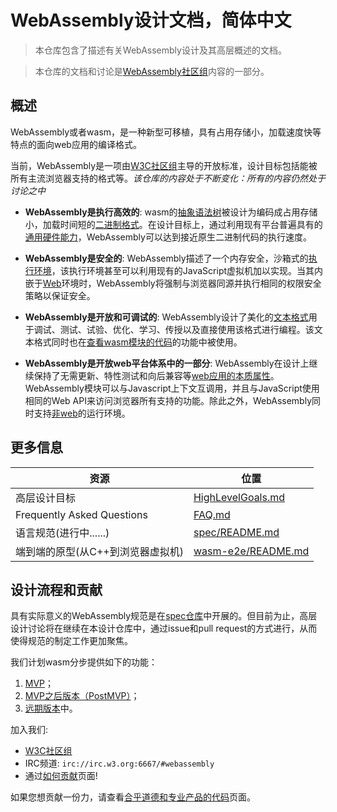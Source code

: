 # WebAssembly设计文档，简体中文

> 本仓库包含了描述有关WebAssembly设计及其高层概述的文档。

> 本仓库的文档和讨论是[WebAssembly社区组](https://www.w3.org/community/webassembly/)内容的一部分。

## 概述

WebAssembly或者wasm，是一种新型可移植，具有占用存储小，加载速度快等特点的面向web应用的编译格式。

当前，WebAssembly是一项由[W3C社区组](https://www.w3.org/community/webassembly/)主导的开放标准，设计目标包括能被所有主流浏览器支持的格式等。*该仓库的内容处于不断变化：所有的内容仍然处于讨论之中*

- **WebAssembly是执行高效的**: wasm的[抽象语法树](AstSemantics.md)被设计为编码成占用存储小，加载时间短的[二进制格式](BinaryEncoding.md)。在设计目标上，通过利用现有平台普遍具有的[通用硬件能力](Portability.md#高效执行的环境假设)，WebAssembly可以达到接近原生二进制代码的执行速度。

- **WebAssembly是安全的**: WebAssembly描述了一个内存安全，沙箱式的[执行环境](AstSemantics.md#linear-memory)，该执行环境甚至可以利用现有的JavaScript虚拟机加以实现。当其内嵌于[Web](Web.md)环境时，WebAssembly将强制与浏览器同源并执行相同的权限安全策略以保证安全。

- **WebAssembly是开放和可调试的**: WebAssembly设计了美化的[文本格式](TextFormat.md)用于调试、测试、试验、优化、学习、传授以及直接使用该格式进行编程。该文本格式同时也在[查看wasm模块的代码](FAQ.md#will-webassembly-support-view-source-on-the-web)的功能中被使用。

- **WebAssembly是开放web平台体系中的一部分**: WebAssembly在设计上继续保持了无需更新、特性测试和向后兼容等[web应用的本质属性](Web.md)。WebAssembly模块可以与Javascript上下文互调用，并且与JavaScript使用相同的Web API来访问浏览器所有支持的功能。除此之外，WebAssembly同时支持[非web](NonWeb.md)的运行环境。

## 更多信息

| 资源							| 位置     |
|------------------|--------------------------|
| 高层设计目标 					| [HighLevelGoals.md](HighLevelGoals.md) |
| Frequently Asked Questions	| [FAQ.md](FAQ.md) |
| 语言规范(进行中......) 				| [spec/README.md](https://github.com/WebAssembly/spec) |
| 端到端的原型(从C++到浏览器虚拟机)	| [wasm-e2e/README.md](https://github.com/WebAssembly/wasm-e2e) |

## 设计流程和贡献

具有实际意义的WebAssembly规范是在[spec仓库](https://github.com/WebAssembly/spec/)中开展的。但目前为止，高层设计讨论将在继续在本设计仓库中，通过issue和pull request的方式进行，从而使得规范的制定工作更加聚焦。

我们计划wasm分步提供如下的功能：

 1. [MVP](MVP.md)；
 2. [MVP之后版本（PostMVP）](PostMVP.md)；
 3. [远期版本](FutureFeatures.md)中。

加入我们:

 * [W3C社区组](https://www.w3.org/community/webassembly/)
 * IRC频道: `irc://irc.w3.org:6667/#webassembly`
 * 通过[如何贡献](Contributing.md)页面!

如果您想贡献一份力，请查看[合乎道德和专业产品的代码](CodeOfConduct.md)页面。
